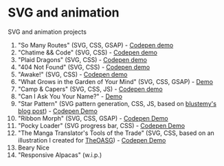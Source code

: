 # SVG and animation

SVG and animation projects

1. "So Many Routes" (SVG, CSS, GSAP) - [Codepen demo](http://codepen.io/AlcinaW/full/PGrmEW)
2. "Chatime && Code" (SVG, CSS) - [Codepen demo](http://codepen.io/AlcinaW/full/dOjJNb)
3. "Plaid Dragons" (SVG, CSS) - [Codepen demo](http://codepen.io/AlcinaW/full/jmBQBG)
4. "404 Not Found" (SVG, CSS) - [Codepen demo](http://codepen.io/AlcinaW/full/jmywqZ)
5. "Awake!" (SVG, CSS) - [Codepen demo](http://codepen.io/AlcinaW/full/dWXEQX)
6. "What Grows in the Garden of Your Mind" (SVG, CSS, GSAP) - [Demo](http://alcinaw.github.io/demos/6_garden_tunnel.html)
7. "Camp &amp; Capers" (SVG, CSS, JS) - [Codepen demo](http://codepen.io/AlcinaW/full/WONKqb)
8. "Can I Ask You Your Name?" - [Demo](http://alcinaw.github.io/demos/8_your_name.html)
9. "Star Pattern" (SVG pattern generation, CSS, JS, based on [blustemy\'s blog post](http://blustemy.io/making-svg-patterns-with-javascript/)) - [Codepen Demo](http://codepen.io/AlcinaW/full/eeZxoy)
10. "Ribbon Morph" (SVG, CSS, GSAP) - [Codepen Demo](http://codepen.io/AlcinaW/full/EXKyxR)
11. "Pocky Loader" (SVG progress bar, CSS) - [Codepen Demo](http://codepen.io/AlcinaW/full/zPBKXB)
12. "The Manga Translator's Tools of the Trade" (SVG, CSS, based on an illustration I created for [TheOASG](https://www.theoasg.com/articles/the-manga-translators-tools-trade/6182)) - [Codepen Demo](https://codepen.io/AlcinaW/full/YYPgdK)
13. Beary Nice
14. "Responsive Alpacas" (w.i.p.)
